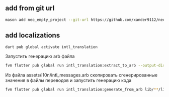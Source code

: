 ## add from git url
```bash
mason add neo_empty_project --git-url https://github.com/xander9112/neo_skeleton
```

## add localizations
```bash
dart pub global activate intl_translation
```


Запустить генерацию arb файла
```bash
fvm flutter pub global run intl_translation:extract_to_arb --output-dir=assets/l10n lib/**/l10n.dart
```
Из файла assets/l10n/intl_messages.arb скопировать сгенерированные значения в файлы переводов и запустить генерацию кода
```bash
fvm flutter pub global run intl_translation:generate_from_arb lib/**/l10n.dart assets/l10n/*.arb --output-dir=lib/l10n/generated
```